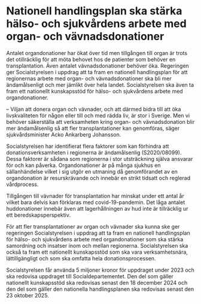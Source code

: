 # Nationell handlingsplan ska stärka hälso- och sjukvårdens arbete med organ- och vävnadsdonationer

Antalet organdonationer har ökat över tid men tillgången till organ är trots det otillräcklig för att möta behovet hos de patienter som behöver en transplantation. Även antalet vävnadsdonationer behöver öka. Regeringen ger Socialstyrelsen i uppdrag att ta fram en nationell handlingsplan för att regionernas arbete med organ- och vävnadsdonationer ska bli mer ändamålsenligt och mer jämlikt över hela landet. Socialstyrelsen ska även ta fram ett nationellt kunskapsstöd för hälso- och sjukvårdens arbete med organdonationer.

– Viljan att donera organ och vävnader, och att därmed bidra till att öka livskvaliteten för någon eller till och med rädda liv, är stor i Sverige. Men vi behöver säkerställa att verksamheten kring organ- och vävnadsdonation blir mer ändamålsenlig så att fler transplantationer kan genomföras, säger sjukvårdsminister Acko Ankarberg Johansson.

Socialstyrelsen har identifierat flera faktorer som kan förhindra att donationsverksamheten i regionerna är ändamålsenlig (S2020/08099). Dessa faktorer är sådana som regionerna i stor utsträckning själva ansvarar för och kan påverka. Organdonationer är på många sjukhus en sällanhändelse vilket i sig utgör en utmaning då genomförandet av en organdonation är resurskrävande och innebär en strikt tidsatt och reglerad vårdprocess.

Tillgången till vävnader för transplantation har minskat under ett antal år vilket bara delvis kan förklaras med covid-19-pandemin. Det låga antalet huddonationer innebär även att lagerhållningen av hud inte är tillräcklig ur ett beredskapsperspektiv.

För att fler transplantationer av organ och vävnader ska kunna ske ger regeringen Socialstyrelsen i uppdrag att ta fram en nationell handlingsplan för hälso- och sjukvårdens arbete med organdonationer som ska stärka samordning och insatser inom och mellan regionerna. Socialstyrelsen ska också ta fram ett nationellt kunskapsstöd som ska vara verksamhetsnära, lättillgängligt och som ska omfatta hela donationsprocessen.

Socialstyrelsen får använda 5 miljoner kronor för uppdraget under 2023 och ska redovisa uppdraget till Socialdepartementet. Den del som gäller nationellt kunskapsstöd ska redovisas senast den 18 december 2024 och den del som gäller den nationella handlingsplanen ska redovisas senast den 23 oktober 2025.
